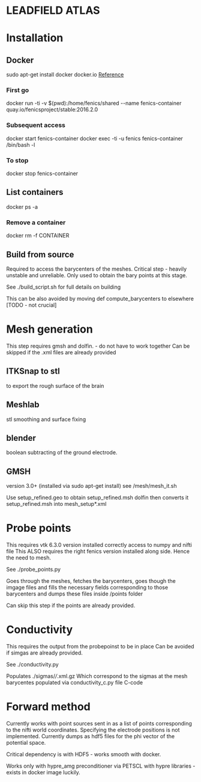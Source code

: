 LEADFIELD ATLAS
===============

# Installation
## Docker

sudo apt-get install docker docker.io
[Reference](https://fenics.readthedocs.io/projects/containers/en/latest/)

### First go
docker run -ti -v $(pwd):/home/fenics/shared --name fenics-container quay.io/fenicsproject/stable:2016.2.0

### Subsequent access
docker start fenics-container
docker exec -ti -u fenics fenics-container /bin/bash -l

### To stop
docker stop fenics-container

## List containers
docker ps -a

### Remove a container
docker rm -f CONTAINER

## Build from source
Required to access the barycenters of the meshes.
Critical step - heavily unstable and unreliable.
Only used to obtain the bary points at this stage.

See ./build_script.sh for full details on building

This can be also avoided by moving def compute_barycenters to
elsewhere [TODO - not crucial]


# Mesh generation
This step requires gmsh and dolfin. - do not have to
work together Can be skipped if the .xml files are already provided

## ITKSnap to stl
to export the rough surface of the brain

## Meshlab
stl smoothing and surface fixing

## blender
boolean subtracting of the ground electrode.

## GMSH
version 3.0+ (installed via sudo apt-get install) see
/mesh/mesh_it.sh

Use setup_refined.geo to obtain setup_refined.msh dolfin then converts
it setup_refined.msh into mesh_setup*.xml

# Probe points

This requires vtk 6.3.0 version installed correctly
access to numpy and nifti file This ALSO requires the right fenics
version installed along side. Hence the need to mesh.

See ./probe_points.py

Goes through the meshes, fetches the barycenters, goes though the
imgage files and fills the necessary fields corresponding to those
barycenters and dumps these files inside /points folder

Can skip this step if the points are already provided.

# Conductivity

This requires the output from the probepoinst to be in place
Can be avoided if simgas are already provided.

See ./conductivity.py

Populates ./sigmas/*/*.xml.gz Which correspond to the sigmas at the
mesh barycentes populated via conductivity_c.py file C-code

# Forward method

Currently works with point sources sent in as a list of points
corresponding to the nifti world coordinates. Specifying the electrode
positions is not implemented. Currently dumps as hdf5 files for the
phi vector of the potential space.

Critical dependency is with HDF5 - works smooth with docker.

Works only with hypre_amg preconditioner via PETSCL with hypre
libraries - exists in docker image luckily.

